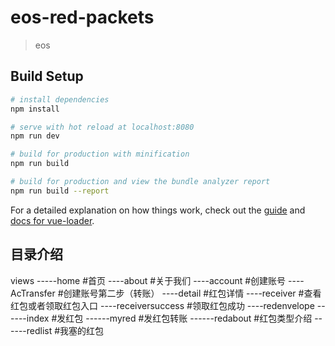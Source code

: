 # eos-red-packets

> eos

## Build Setup

``` bash
# install dependencies
npm install

# serve with hot reload at localhost:8080
npm run dev

# build for production with minification
npm run build

# build for production and view the bundle analyzer report
npm run build --report
```

For a detailed explanation on how things work, check out the [guide](http://vuejs-templates.github.io/webpack/) and [docs for vue-loader](http://vuejs.github.io/vue-loader).


## 目录介绍
views
     -----home              #首页
     ----about              #关于我们
     ----account            #创建账号
     ----AcTransfer         #创建账号第二步（转账）
     ----detail             #红包详情
     ----receiver           #查看红包或者领取红包入口
     ----receiversuccess    #领取红包成功
     ----redenvelope
         ------index        #发红包
         ------myred        #发红包转账
         ------redabout     #红包类型介绍
         ------redlist      #我塞的红包
